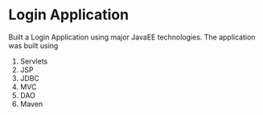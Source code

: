 # Login Application

Built a Login Application using major JavaEE technologies. The application was built using
1. Servlets
2. JSP
3. JDBC
4. MVC
5. DAO
6. Maven
